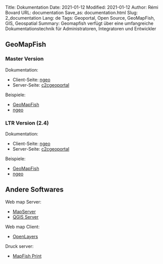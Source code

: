 Title: Dokumentation
Date: 2021-01-12
Modified: 2021-01-12
Author: Rémi Bovard
URL: documentation
Save_as: documentation.html
Slug: 2_documentation
Lang: de
Tags: Geoportal, Open Source, GeoMapFish, GIS, Geospatial
Summary: Geomapfish verfügt über eine umfangreiche Dokumentationstechnik für Administratoren, Integratoren und Entwickler


## GeoMapFish

### Master Version

Dokumentation:

* Client-Seite: [ngeo](https://camptocamp.github.io/ngeo/master/apidoc/)
* Server-Seite: [c2cgeoportal ](https://camptocamp.github.io/c2cgeoportal/master/)

Beispiele:

* [GeoMapFish](https://camptocamp.github.io/ngeo/master/examples/contribs/gmf/)
* [ngeo](https://camptocamp.github.io/ngeo/master/examples/)

### LTR Version (2.4)

Dokumentation:

* Client-Seite: [ngeo](https://camptocamp.github.io/ngeo/2.4/apidoc/)
* Server-Seite: [c2cgeoportal ](https://camptocamp.github.io/c2cgeoportal/2.4/)

Beispiele:

* [GeoMapFish](https://camptocamp.github.io/ngeo/2.4/examples/contribs/gmf/)
* [ngeo](https://camptocamp.github.io/ngeo/2.4/examples/)

## Andere Softwares

Web map Server:

* [MapServer](https://mapserver.org/documentation.html)
* [QGIS Server](https://docs.qgis.org/latest/en/docs/server_manual/)

Web map Client:

* [OpenLayers](https://openlayers.org/en/latest/doc/)

Druck server:

* [MapFish Print](https://mapfish.github.io/mapfish-print-doc/)
